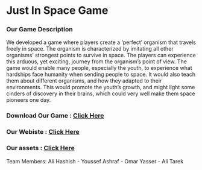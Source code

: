 # Just In Space Game

### Our Game Description
We developed a game where players create a ‘perfect’ organism that travels freely in space. The organism is characterized by imitating all other organisms’ strongest points to survive in space. The players can experience this arduous, yet exciting, journey from the organism’s point of view. The game would enable many people, especially the youth, to experience what hardships face humanity when sending people to space. It would also teach them about different organisms, and how they adapted to their environments. This would promote the youth’s growth, and might light some cinders of discovery in their brains, which could very well make them space pioneers one day. 

### Download Our Game :  <a href="https://drive.google.com/file/d/1sdyireWwiyLpoyd9AkwXU770L3Md2qo6/view" target="_blank">Click Here</a>
### Our Webiste :  <a href="https://youssef-ashraf71.github.io/Just-in-space/" target="_blank">Click Here</a>
### Our assets :  <a href="https://github.com/AliHashish/Just_in_Space/tree/main/SuperBio/Assets/OurAssets" >Click Here</a>

Team Members: Ali Hashish - Youssef Ashraf - Omar Yasser - Ali Tarek
